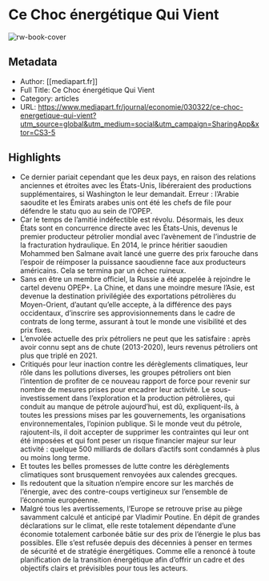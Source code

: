 # Ce Choc énergétique Qui Vient

![rw-book-cover](https://readwise-assets.s3.amazonaws.com/static/images/article2.74d541386bbf.png)

## Metadata
- Author: [[mediapart.fr]]
- Full Title: Ce Choc énergétique Qui Vient
- Category: articles
- URL: https://www.mediapart.fr/journal/economie/030322/ce-choc-energetique-qui-vient?utm_source=global&utm_medium=social&utm_campaign=SharingApp&xtor=CS3-5

## Highlights
- Ce dernier pariait cependant que les deux pays, en raison des relations anciennes et étroites avec les États-Unis, libéreraient des productions supplémentaires, si Washington le leur demandait. Erreur : l’Arabie saoudite et les Émirats arabes unis ont été les chefs de file pour défendre le statu quo au sein de l’OPEP.
- Car le temps de l’amitié indéfectible est révolu. Désormais, les deux États sont en concurrence directe avec les États-Unis, devenus le premier producteur pétrolier mondial avec l’avènement de l’industrie de la fracturation hydraulique. En 2014, le prince héritier saoudien Mohammed ben Salmane avait lancé une guerre des prix farouche dans l’espoir de réimposer la puissance saoudienne face aux producteurs américains. Cela se termina par un échec ruineux.
- Sans en être un membre officiel, la Russie a été appelée à rejoindre le cartel devenu OPEP+. La Chine, et dans une moindre mesure l’Asie, est devenue la destination privilégiée des exportations pétrolières du Moyen-Orient, d’autant qu’elle accepte, à la différence des pays occidentaux, d’inscrire ses approvisionnements dans le cadre de contrats de long terme, assurant à tout le monde une visibilité et des prix fixes.
- L’envolée actuelle des prix pétroliers ne peut que les satisfaire : après avoir connu sept ans de chute (2013-2020), leurs revenus pétroliers ont plus que triplé en 2021.
- Critiqués pour leur inaction contre les dérèglements climatiques, leur rôle dans les pollutions diverses, les groupes pétroliers ont bien l’intention de profiter de ce nouveau rapport de force pour revenir sur nombre de mesures prises pour encadrer leur activité. Le sous-investissement dans l’exploration et la production pétrolières, qui conduit au manque de pétrole aujourd’hui, est dû, expliquent-ils, à toutes les pressions mises par les gouvernements, les organisations environnementales, l’opinion publique. Si le monde veut du pétrole, rajoutent-ils, il doit accepter de supprimer les contraintes qui leur ont été imposées et qui font peser un risque financier majeur sur leur activité : quelque 500 milliards de dollars d’actifs sont condamnés à plus ou moins long terme.
- Et toutes les belles promesses de lutte contre les dérèglements climatiques sont brusquement renvoyées aux calendes grecques.
- Ils redoutent que la situation n’empire encore sur les marchés de l’énergie, avec des contre-coups vertigineux sur l’ensemble de l’économie européenne.
- Malgré tous les avertissements, l’Europe se retrouve prise au piège savamment calculé et anticipé par Vladimir Poutine. En dépit de grandes déclarations sur le climat, elle reste totalement dépendante d’une économie totalement carbonée bâtie sur des prix de l’énergie le plus bas possibles. Elle s’est refusée depuis des décennies à penser en termes de sécurité et de stratégie énergétiques. Comme elle a renoncé à toute planification de la transition énergétique afin d’offrir un cadre et des objectifs clairs et prévisibles pour tous les acteurs.
